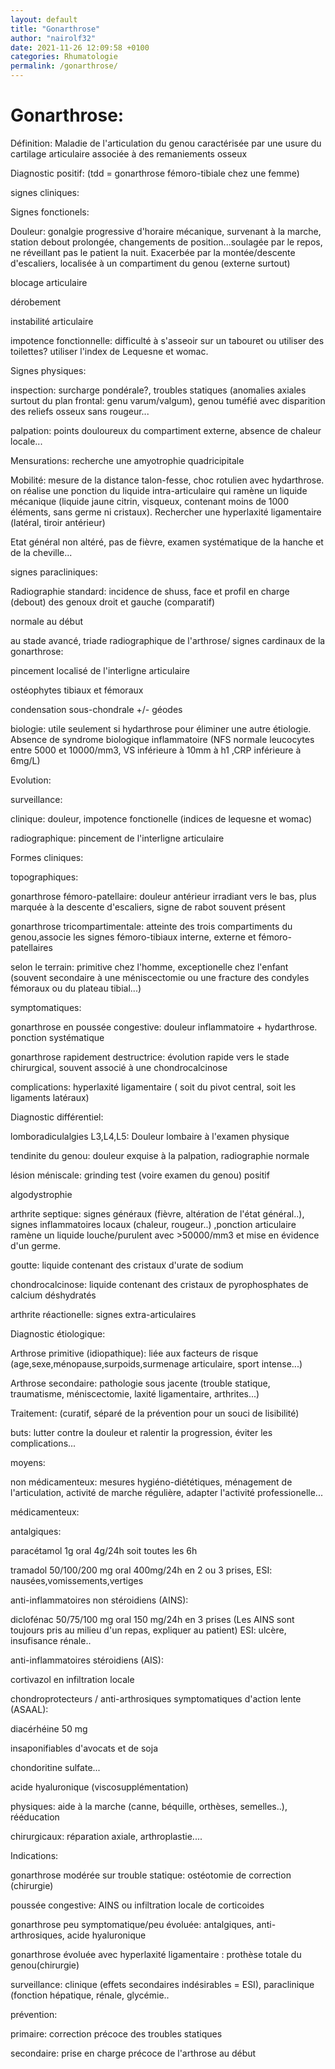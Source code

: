 ```yaml
---
layout: default
title: "Gonarthrose"
author: "nairolf32"
date: 2021-11-26 12:09:58 +0100
categories: Rhumatologie
permalink: /gonarthrose/
---
```


# Gonarthrose:
Définition: Maladie de l'articulation du genou caractérisée par une usure du cartilage articulaire associée à des remaniements osseux

Diagnostic positif:​ (tdd =  gonarthrose fémoro-tibiale chez une femme)

signes cliniques:

Signes fonctionels: 

Douleur: gonalgie progressive d'horaire mécanique, survenant à la marche, station debout prolongée, changements de position...soulagée par le repos, ne réveillant pas le patient la nuit. Exacerbée par la montée/descente d'escaliers, localisée à un compartiment du genou (externe surtout)

blocage articulaire

dérobement

instabilité articulaire

impotence fonctionnelle: difficulté à s'asseoir sur un tabouret ou utiliser des toilettes? utiliser l'index de Lequesne et womac.

Signes physiques:​

inspection: surcharge pondérale?, troubles statiques (anomalies axiales surtout du plan frontal: genu varum/valgum), genou tuméfié avec disparition des reliefs osseux sans rougeur...

palpation: points douloureux du compartiment externe, absence de chaleur locale...​

Mensurations: recherche une amyotrophie quadricipitale

Mobilité: mesure de la distance talon-fesse, choc rotulien avec hydarthrose. on réalise une ponction du liquide intra-articulaire qui ramène un liquide mécanique (liquide jaune citrin, visqueux, contenant moins de 1000 éléments, sans germe ni cristaux). Rechercher une hyperlaxité ligamentaire (latéral, tiroir antérieur)

Etat général non altéré, pas de fièvre, examen systématique de la hanche et de la cheville...

signes paracliniques:​

Radiographie standard:​ incidence de shuss, face et profil en charge (debout) des genoux droit et gauche (comparatif)​

normale au début

au stade avancé, triade radiographique de l'arthrose/ signes cardinaux de la gonarthrose:

pincement localisé de l'interligne articulaire​

ostéophytes tibiaux et fémoraux

condensation sous-chondrale +/- géodes

biologie:​ utile seulement si hydarthrose pour éliminer une autre étiologie. Absence de syndrome biologique inflammatoire (NFS normale leucocytes entre 5000 et 10000/mm3, VS inférieure à 10mm à h1 ,CRP inférieure à 6mg/L)

Evolution:​

surveillance: ​

clinique: douleur, impotence fonctionelle (indices de lequesne et womac)

radiographique: pincement de l'interligne articulaire

Formes cliniques:​ 

topographiques:​

gonarthrose fémoro-patellaire: ​douleur antérieur irradiant vers le bas, plus marquée à la descente d'escaliers, signe de rabot souvent présent

gonarthrose tricompartimentale: ​atteinte des trois compartiments du genou,associe les signes fémoro-tibiaux interne, externe et fémoro-patellaires

selon le terrain: primitive chez l'homme, exceptionelle chez l'enfant (souvent secondaire à une méniscectomie ou une fracture des condyles fémoraux ou du plateau tibial...)​

symptomatiques: 

gonarthrose en poussée congestive: ​douleur inflammatoire + hydarthrose. ponction systématique

gonarthrose rapidement destructrice: ​évolution rapide vers le stade chirurgical, souvent associé à une chondrocalcinose

complications: hyperlaxité ligamentaire ( soit du pivot central, soit les ligaments latéraux)

Diagnostic différentiel:​

lomboradiculalgies L3,L4,L5: Douleur lombaire à l'examen physique

tendinite du genou: douleur exquise à la palpation, radiographie normale

lésion méniscale: grinding test (voire examen du genou) positif

algodystrophie

arthrite septique: signes généraux (fièvre, altération de l'état général..), signes inflammatoires locaux (chaleur, rougeur..) ,ponction articulaire ramène un liquide louche/purulent avec >50000/mm3 et mise en évidence d'un germe.

goutte: liquide contenant des cristaux d'urate de sodium

chondrocalcinose: liquide contenant des cristaux de pyrophosphates de calcium déshydratés

arthrite réactionelle: signes extra-articulaires

Diagnostic étiologique:

Arthrose primitive​ (idiopathique): liée aux facteurs de risque (age,sexe,ménopause,surpoids,surmenage articulaire, sport intense...)

Arthrose secondaire: pathologie sous jacente (trouble statique, traumatisme, méniscectomie, laxité ligamentaire, arthrites...)

Traitement: (curatif, séparé de la prévention pour un souci de lisibilité)

buts: ​lutter contre la douleur et ralentir la progression, éviter les complications...

moyens:

non médicamenteux: mesures hygiéno-diététiques, ménagement de l'articulation, activité de marche régulière, adapter l'activité professionelle...​

médicamenteux:

antalgiques:

paracétamol 1g oral 4g/24h soit toutes les 6h

tramadol 50/100/200 mg oral 400mg/24h en 2 ou 3 prises, ESI: nausées,vomissements,vertiges

anti-inflammatoires non stéroidiens (AINS):

diclofénac 50/75/100 mg oral 150 mg/24h en 3 prises (Les AINS sont toujours pris au milieu d'un repas, expliquer au patient) ESI: ulcère, insufisance rénale..

anti-inflammatoires stéroidiens (AIS):

cortivazol en infiltration locale

chondroprotecteurs / anti-arthrosiques symptomatiques d'action lente (ASAAL):

diacérhéine 50 mg

insaponifiables d'avocats et de soja

chondoritine sulfate...

acide hyaluronique (viscosupplémentation)

physiques: aide à la marche (canne, béquille, orthèses, semelles..), rééducation

chirurgicaux: réparation axiale, arthroplastie....

Indications:​​

gonarthrose modérée sur trouble statique: ​ostéotomie de correction (chirurgie)

poussée congestive: ​AINS ou infiltration locale de corticoides

gonarthrose peu symptomatique/peu évoluée: ​antalgiques, anti-arthrosiques, acide hyaluronique

gonarthrose évoluée avec hyperlaxité ligamentaire : ​prothèse totale du genou(chirurgie)

surveillance: clinique (effets secondaires indésirables = ESI), paraclinique (fonction hépatique, rénale, glycémie..​

prévention:​

primaire: ​correction précoce des troubles statiques

secondaire: prise en charge précoce de l'arthrose au début

